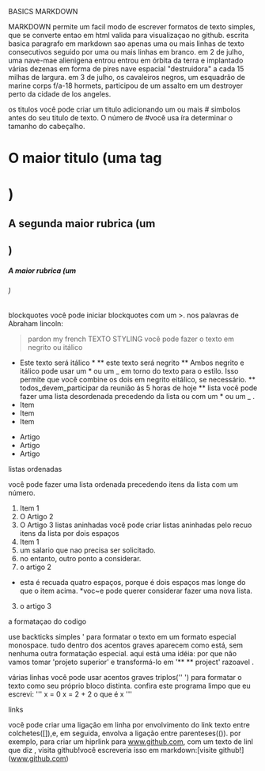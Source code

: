 BASICS MARKDOWN

MARKDOWN  permite um facil modo de escrever formatos de texto simples, que se converte entao em  html valida para visualizaçao no github.
 escrita basica 
 paragrafo
 em markdown sao apenas uma ou mais linhas de texto consecutivos seguido por uma ou mais linhas em branco.
 em 2 de julho, uma nave-mae alienigena entrou entrou em órbita da terra e implantado várias dezenas em forma de pires nave espacial "destruidora" a cada 15 milhas de largura.
 em 3 de julho, os cavaleiros negros, um esquadrâo de marine corps f/a-18 hormets, participou de um assalto em um destroyer perto da cidade de los angeles.
 
 os titulos 
 você pode criar um titulo adicionando um ou mais # simbolos antes do seu titulo de texto. O número de #você usa íra determinar o tamanho do cabeçalho.
 # O maior titulo (uma tag <h1>)
 ## A segunda maior rubrica (um <H2>)
 ##### A maior rubrica (um <H6>)

blockquotes 
você pode iniciar blockquotes com um >.
nos palavras de Abraham lincoln:
> pardon my french
TEXTO STYLING
 você pode fazer o texto em negrito ou itálico 
 * Este texto será itálico *
 ** este texto será negrito **
 Ambos negrito e itálico pode usar um * ou um _ em torno do texto para o estilo. Isso permite que você combine os dois em negrito eitálico, se necessário.
 ** todos_devem_participar da reunião ás 5 horas de hoje **
 lista
 você pode fazer uma lista desordenada precedendo da lista ou com um * ou um _ .
 * Item
 * Item
 * Item
- Artigo
- Artigo
- Artigo

listas ordenadas 

você pode fazer uma lista ordenada precedendo itens da lista com um número.
1. Item 1
2. O Artigo 2
3. O Artigo 3
listas aninhadas 
você pode criar listas aninhadas  pelo recuo itens da lista por dois espaços 
1. Item 1
  1.  um salario que nao precisa ser solicitado.
  2. no entanto, outro ponto a considerar.
2. o artigo 2
  * esta é recuada quatro espaços, porque é dois espaços mas longe do que o item acima.
  *voc~e pode querer considerar fazer uma nova lista.
3. o artigo 3

a formataçao do codigo 

use backticks simples ' para formatar o texto em um formato especial monospace. tudo dentro dos acentos graves aparecem  como está, sem nenhuma outra formatação especial.
aqui está uma idéia: por que não vamos tomar 'projeto superior' e transformá-lo em '** ** project' razoavel .

várias linhas 
você pode usar acentos graves triplos('' ') para formatar o texto como seu próprio bloco distinta.
confira este programa limpo que eu escrevi:
''' 
x = 0
x = 2 + 2
o que é x
'''

links 

você pode criar uma ligação em linha por envolvimento do link texto entre colchetes([]),e, em seguida, envolva a ligação entre parenteses(()).
por exemplo, para  criar um hiprlink para www.github.com, com um texto de linl que diz , visita github!você  escreveria isso em markdown:[visite github!] (www.github.com)

  
 
